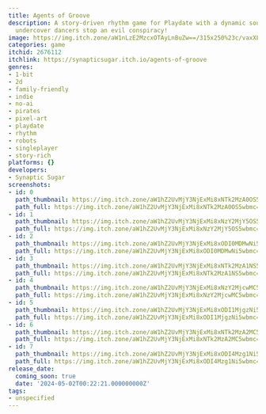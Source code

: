 ```yaml
---
title: Agents of Groove
description: A story-driven rhythm game for Playdate with a dynamic soundtrack. Help
  undercover dancers stop an evil conspiracy!
image: https://img.itch.zone/aW1nLzE2MzcxOTAyLnBuZw==/315x250%23c/vaxXLC.png
categories: game
itchid: 2676112
itchlink: https://synapticsugar.itch.io/agents-of-groove
genres:
- 1-bit
- 2d
- family-friendly
- indie
- no-ai
- pirates
- pixel-art
- playdate
- rhythm
- robots
- singleplayer
- story-rich
platforms: {}
developers:
- Synaptic Sugar
screenshots:
- id: 0
  path_thumbnail: https://img.itch.zone/aW1hZ2UvMjY3NjExMi8xNTk2MzA0OS5wbmc=/347x500/uu%2FD2J.png
  path_full: https://img.itch.zone/aW1hZ2UvMjY3NjExMi8xNTk2MzA0OS5wbmc=/original/9Pv5iX.png
- id: 1
  path_thumbnail: https://img.itch.zone/aW1hZ2UvMjY3NjExMi8xNzY2MjY5OS5wbmc=/347x500/70zSUK.png
  path_full: https://img.itch.zone/aW1hZ2UvMjY3NjExMi8xNzY2MjY5OS5wbmc=/original/9eV%2Fq6.png
- id: 2
  path_thumbnail: https://img.itch.zone/aW1hZ2UvMjY3NjExMi8xODI0MDMwNi5wbmc=/347x500/f5ahf%2F.png
  path_full: https://img.itch.zone/aW1hZ2UvMjY3NjExMi8xODI0MDMwNi5wbmc=/original/4GEz9x.png
- id: 3
  path_thumbnail: https://img.itch.zone/aW1hZ2UvMjY3NjExMi8xNTk2MzA1NS5wbmc=/347x500/ZU%2FP2W.png
  path_full: https://img.itch.zone/aW1hZ2UvMjY3NjExMi8xNTk2MzA1NS5wbmc=/original/dKaKhU.png
- id: 4
  path_thumbnail: https://img.itch.zone/aW1hZ2UvMjY3NjExMi8xNzY2MjcwMC5wbmc=/347x500/YGpZNJ.png
  path_full: https://img.itch.zone/aW1hZ2UvMjY3NjExMi8xNzY2MjcwMC5wbmc=/original/MWelOy.png
- id: 5
  path_thumbnail: https://img.itch.zone/aW1hZ2UvMjY3NjExMi8xODI1MjgzNi5wbmc=/347x500/uei6k0.png
  path_full: https://img.itch.zone/aW1hZ2UvMjY3NjExMi8xODI1MjgzNi5wbmc=/original/rh%2F2A1.png
- id: 6
  path_thumbnail: https://img.itch.zone/aW1hZ2UvMjY3NjExMi8xNTk2MzA2MC5wbmc=/347x500/lRMsAQ.png
  path_full: https://img.itch.zone/aW1hZ2UvMjY3NjExMi8xNTk2MzA2MC5wbmc=/original/ubNxZ1.png
- id: 7
  path_thumbnail: https://img.itch.zone/aW1hZ2UvMjY3NjExMi8xODI4Mzg1Ni5wbmc=/347x500/YYPiLq.png
  path_full: https://img.itch.zone/aW1hZ2UvMjY3NjExMi8xODI4Mzg1Ni5wbmc=/original/5DQ%2BZ3.png
release_date:
  coming_soon: true
  date: '2024-05-02T00:22:21.000000000Z'
tags:
- unspecified
---
```


